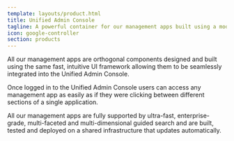 ```yaml
---
template: layouts/product.html
title: Unified Admin Console
tagline: A powerful container for our management apps built using a modern, fast, intuitive UI framework
icon: google-controller
section: products
---
```


All our management apps are orthogonal components designed and built using the same fast,  intuitive UI framework allowing them to be seamlessly integrated into the Unified Admin Console. 

Once logged in to the Unified Admin Console users can access any management app as easily as if they were clicking between different sections of a single application.

All our management apps are fully supported by ultra-fast, enterprise-grade, multi-faceted and multi-dimensional guided search and are built, tested and deployed on a shared infrastructure that updates automatically.
